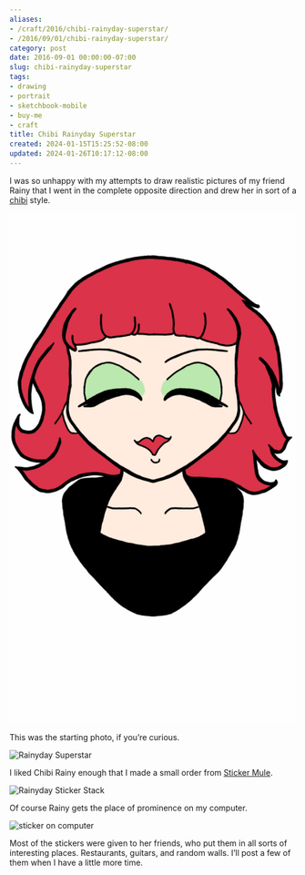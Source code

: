 ```yaml
---
aliases:
- /craft/2016/chibi-rainyday-superstar/
- /2016/09/01/chibi-rainyday-superstar/
category: post
date: 2016-09-01 00:00:00-07:00
slug: chibi-rainyday-superstar
tags:
- drawing
- portrait
- sketchbook-mobile
- buy-me
- craft
title: Chibi Rainyday Superstar
created: 2024-01-15T15:25:52-08:00
updated: 2024-01-26T10:17:12-08:00
---
```


I was so unhappy with my attempts to draw realistic pictures of my friend Rainy that I went in the complete opposite direction and drew her in sort of a [chibi](https://en.wikipedia.org/wiki/Chibi_(term)) style.

<!--more-->

![attachments/img/2016/cover-2016-09-01.png](../../../attachments/img/2016/cover-2016-09-01.png)

This was the starting photo, if you’re curious.

![Rainyday Superstar](attachments/img/2016/rainyday-superstar.jpg)

I liked Chibi Rainy enough that I made a small order from [Sticker Mule](https://www.stickermule.com/).

![Rainyday Sticker Stack](attachments/img/2016/rainyday-sticker-stack.jpg)

Of course Rainy gets the place of prominence on my computer.

![sticker on computer](attachments/img/2016/my-pc.jpg "Making sure Linux runs okay on my PC")

Most of the stickers were given to her friends, who put them in all sorts of interesting places. Restaurants, guitars, and random walls. I’ll post a few of them when I have a little more time.
